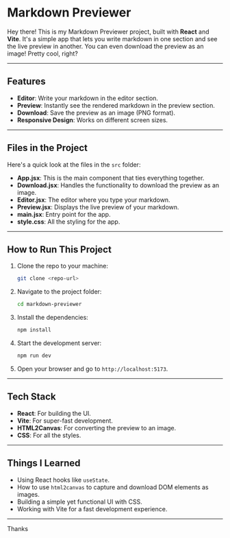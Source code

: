 # Markdown Previewer

Hey there! This is my Markdown Previewer project, built with **React** and **Vite**. It's a simple app that lets you write markdown in one section and see the live preview in another. You can even download the preview as an image! Pretty cool, right?

---

## Features
- **Editor**: Write your markdown in the editor section.
- **Preview**: Instantly see the rendered markdown in the preview section.
- **Download**: Save the preview as an image (PNG format).
- **Responsive Design**: Works on different screen sizes.

---

## Files in the Project
Here's a quick look at the files in the `src` folder:

- **App.jsx**: This is the main component that ties everything together.
- **Download.jsx**: Handles the functionality to download the preview as an image.
- **Editor.jsx**: The editor where you type your markdown.
- **Preview.jsx**: Displays the live preview of your markdown.
- **main.jsx**: Entry point for the app.
- **style.css**: All the styling for the app.

---

## How to Run This Project

1. Clone the repo to your machine:
   ```bash
   git clone <repo-url>
   ```

2. Navigate to the project folder:
   ```bash
   cd markdown-previewer
   ```

3. Install the dependencies:
   ```bash
   npm install
   ```

4. Start the development server:
   ```bash
   npm run dev
   ```

5. Open your browser and go to `http://localhost:5173`.

---

## Tech Stack
- **React**: For building the UI.
- **Vite**: For super-fast development.
- **HTML2Canvas**: For converting the preview to an image.
- **CSS**: For all the styles.

---

## Things I Learned
- Using React hooks like `useState`.
- How to use `html2canvas` to capture and download DOM elements as images.
- Building a simple yet functional UI with CSS.
- Working with Vite for a fast development experience.

---

Thanks
